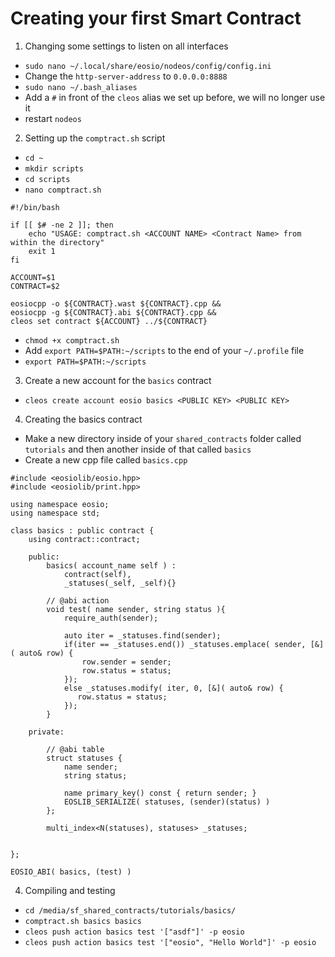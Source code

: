 # Creating your first Smart Contract

1) Changing some settings to listen on all interfaces
  - `sudo nano ~/.local/share/eosio/nodeos/config/config.ini`
  - Change the `http-server-address` to `0.0.0.0:8888`
  - `sudo nano ~/.bash_aliases`
  - Add a `#` in front of the `cleos` alias we set up before, we will no longer use it
  - restart `nodeos`

2) Setting up the `comptract.sh` script
  - `cd ~`
  - `mkdir scripts`
  - `cd scripts`
  - `nano comptract.sh`

```
#!/bin/bash

if [[ $# -ne 2 ]]; then
    echo "USAGE: comptract.sh <ACCOUNT NAME> <Contract Name> from within the directory"
    exit 1
fi

ACCOUNT=$1
CONTRACT=$2

eosiocpp -o ${CONTRACT}.wast ${CONTRACT}.cpp && 
eosiocpp -g ${CONTRACT}.abi ${CONTRACT}.cpp && 
cleos set contract ${ACCOUNT} ../${CONTRACT}
```

  - `chmod +x comptract.sh`
  - Add `export PATH=$PATH:~/scripts` to the end of your `~/.profile` file
  - `export PATH=$PATH:~/scripts`

3) Create a new account for the `basics` contract
  - `cleos create account eosio basics <PUBLIC KEY> <PUBLIC KEY>`


4) Creating the basics contract
  - Make a new directory inside of your `shared_contracts` folder called `tutorials` and then another inside of that called `basics`
  - Create a new cpp file called `basics.cpp`

```
#include <eosiolib/eosio.hpp>
#include <eosiolib/print.hpp>

using namespace eosio;
using namespace std;

class basics : public contract {
    using contract::contract;

    public:
        basics( account_name self ) :
            contract(self),
            _statuses(_self, _self){}

        // @abi action
        void test( name sender, string status ){
            require_auth(sender);

            auto iter = _statuses.find(sender);
            if(iter == _statuses.end()) _statuses.emplace( sender, [&]( auto& row) {
                row.sender = sender;
                row.status = status;
            });
            else _statuses.modify( iter, 0, [&]( auto& row) {
               row.status = status;
            });
        }

    private:

        // @abi table
        struct statuses {
            name sender;
            string status;

            name primary_key() const { return sender; }
            EOSLIB_SERIALIZE( statuses, (sender)(status) )
        };

        multi_index<N(statuses), statuses> _statuses;


};

EOSIO_ABI( basics, (test) )
```

4) Compiling and testing
  - `cd /media/sf_shared_contracts/tutorials/basics/`
  - `comptract.sh basics basics`
  - `cleos push action basics test '["asdf"]' -p eosio`
  - `cleos push action basics test '["eosio", "Hello World"]' -p eosio`
